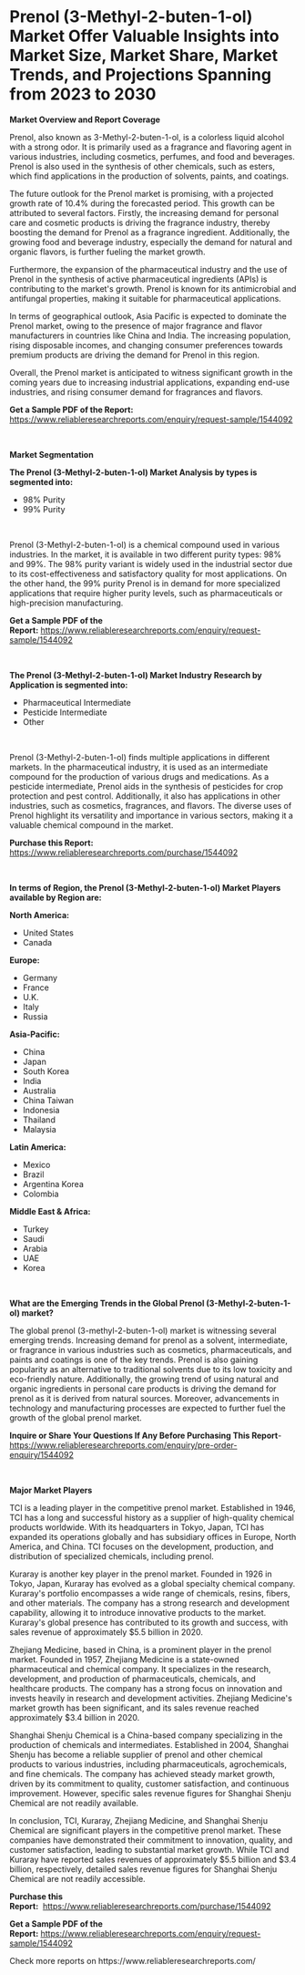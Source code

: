 <p><h1>Prenol (3-Methyl-2-buten-1-ol) Market Offer Valuable Insights into Market Size, Market Share, Market Trends, and Projections Spanning from 2023 to 2030</h1></p><p><strong>Market Overview and Report Coverage</strong></p>
<p><p>Prenol, also known as 3-Methyl-2-buten-1-ol, is a colorless liquid alcohol with a strong odor. It is primarily used as a fragrance and flavoring agent in various industries, including cosmetics, perfumes, and food and beverages. Prenol is also used in the synthesis of other chemicals, such as esters, which find applications in the production of solvents, paints, and coatings.</p><p>The future outlook for the Prenol market is promising, with a projected growth rate of 10.4% during the forecasted period. This growth can be attributed to several factors. Firstly, the increasing demand for personal care and cosmetic products is driving the fragrance industry, thereby boosting the demand for Prenol as a fragrance ingredient. Additionally, the growing food and beverage industry, especially the demand for natural and organic flavors, is further fueling the market growth.</p><p>Furthermore, the expansion of the pharmaceutical industry and the use of Prenol in the synthesis of active pharmaceutical ingredients (APIs) is contributing to the market's growth. Prenol is known for its antimicrobial and antifungal properties, making it suitable for pharmaceutical applications.</p><p>In terms of geographical outlook, Asia Pacific is expected to dominate the Prenol market, owing to the presence of major fragrance and flavor manufacturers in countries like China and India. The increasing population, rising disposable incomes, and changing consumer preferences towards premium products are driving the demand for Prenol in this region.</p><p>Overall, the Prenol market is anticipated to witness significant growth in the coming years due to increasing industrial applications, expanding end-use industries, and rising consumer demand for fragrances and flavors.</p></p>
<p><strong>Get a Sample PDF of the Report:</strong> <a href="https://www.reliableresearchreports.com/enquiry/request-sample/1544092">https://www.reliableresearchreports.com/enquiry/request-sample/1544092</a></p>
<p>&nbsp;</p>
<p><strong>Market Segmentation</strong></p>
<p><strong>The Prenol (3-Methyl-2-buten-1-ol) Market Analysis by types is segmented into:</strong></p>
<p><ul><li>98% Purity</li><li>99% Purity</li></ul></p>
<p>&nbsp;</p>
<p><p>Prenol (3-Methyl-2-buten-1-ol) is a chemical compound used in various industries. In the market, it is available in two different purity types: 98% and 99%. The 98% purity variant is widely used in the industrial sector due to its cost-effectiveness and satisfactory quality for most applications. On the other hand, the 99% purity Prenol is in demand for more specialized applications that require higher purity levels, such as pharmaceuticals or high-precision manufacturing.</p></p>
<p><strong>Get a Sample PDF of the Report:</strong>&nbsp;<a href="https://www.reliableresearchreports.com/enquiry/request-sample/1544092">https://www.reliableresearchreports.com/enquiry/request-sample/1544092</a></p>
<p>&nbsp;</p>
<p><strong>The Prenol (3-Methyl-2-buten-1-ol) Market Industry Research by Application is segmented into:</strong></p>
<p><ul><li>Pharmaceutical Intermediate</li><li>Pesticide Intermediate</li><li>Other</li></ul></p>
<p>&nbsp;</p>
<p><p>Prenol (3-Methyl-2-buten-1-ol) finds multiple applications in different markets. In the pharmaceutical industry, it is used as an intermediate compound for the production of various drugs and medications. As a pesticide intermediate, Prenol aids in the synthesis of pesticides for crop protection and pest control. Additionally, it also has applications in other industries, such as cosmetics, fragrances, and flavors. The diverse uses of Prenol highlight its versatility and importance in various sectors, making it a valuable chemical compound in the market.</p></p>
<p><strong>Purchase this Report:</strong>&nbsp; <a href="https://www.reliableresearchreports.com/purchase/1544092">https://www.reliableresearchreports.com/purchase/1544092</a></p>
<p>&nbsp;</p>
<p><strong>In terms of Region, the Prenol (3-Methyl-2-buten-1-ol) Market Players available by Region are:</strong></p>
<p>
    <p> <strong> North America: </strong>
        <ul>
            <li>United States</li>
            <li>Canada</li>
        </ul>
        </p> 
    <p> <strong> Europe: </strong>
        <ul>
            <li>Germany</li>
            <li>France</li>
            <li>U.K.</li>
            <li>Italy</li>
            <li>Russia</li>
        </ul>
        </p> 
    <p> <strong> Asia-Pacific: </strong>
        <ul>
            <li>China</li>
            <li>Japan</li>
            <li>South Korea</li>
            <li>India</li>
            <li>Australia</li>
            <li>China Taiwan</li>
            <li>Indonesia</li>
            <li>Thailand</li>
            <li>Malaysia</li>
        </ul>
        </p> 
    <p> <strong> Latin America: </strong>
        <ul>
            <li>Mexico</li>
            <li>Brazil</li>
            <li>Argentina Korea</li>
            <li>Colombia</li>
        </ul>
        </p> 
    <p> <strong> Middle East & Africa: </strong>
        <ul>
            <li>Turkey</li>
            <li>Saudi</li>
            <li>Arabia</li>
            <li>UAE</li>
            <li>Korea</li>
        </ul>
    </p>
    </p>
<p>&nbsp;</p>
<p><strong>What are the Emerging Trends in the Global Prenol (3-Methyl-2-buten-1-ol) market?</strong></p>
<p><p>The global prenol (3-methyl-2-buten-1-ol) market is witnessing several emerging trends. Increasing demand for prenol as a solvent, intermediate, or fragrance in various industries such as cosmetics, pharmaceuticals, and paints and coatings is one of the key trends. Prenol is also gaining popularity as an alternative to traditional solvents due to its low toxicity and eco-friendly nature. Additionally, the growing trend of using natural and organic ingredients in personal care products is driving the demand for prenol as it is derived from natural sources. Moreover, advancements in technology and manufacturing processes are expected to further fuel the growth of the global prenol market.</p></p>
<p><strong>Inquire or Share Your Questions If Any Before Purchasing This Report</strong>- <a href="https://www.reliableresearchreports.com/enquiry/pre-order-enquiry/1544092">https://www.reliableresearchreports.com/enquiry/pre-order-enquiry/1544092</a></p>
<p>&nbsp;</p>
<p><strong>Major Market Players</strong></p>
<p><p>TCI is a leading player in the competitive prenol market. Established in 1946, TCI has a long and successful history as a supplier of high-quality chemical products worldwide. With its headquarters in Tokyo, Japan, TCI has expanded its operations globally and has subsidiary offices in Europe, North America, and China. TCI focuses on the development, production, and distribution of specialized chemicals, including prenol.</p><p>Kuraray is another key player in the prenol market. Founded in 1926 in Tokyo, Japan, Kuraray has evolved as a global specialty chemical company. Kuraray's portfolio encompasses a wide range of chemicals, resins, fibers, and other materials. The company has a strong research and development capability, allowing it to introduce innovative products to the market. Kuraray's global presence has contributed to its growth and success, with sales revenue of approximately $5.5 billion in 2020.</p><p>Zhejiang Medicine, based in China, is a prominent player in the prenol market. Founded in 1957, Zhejiang Medicine is a state-owned pharmaceutical and chemical company. It specializes in the research, development, and production of pharmaceuticals, chemicals, and healthcare products. The company has a strong focus on innovation and invests heavily in research and development activities. Zhejiang Medicine's market growth has been significant, and its sales revenue reached approximately $3.4 billion in 2020.</p><p>Shanghai Shenju Chemical is a China-based company specializing in the production of chemicals and intermediates. Established in 2004, Shanghai Shenju has become a reliable supplier of prenol and other chemical products to various industries, including pharmaceuticals, agrochemicals, and fine chemicals. The company has achieved steady market growth, driven by its commitment to quality, customer satisfaction, and continuous improvement. However, specific sales revenue figures for Shanghai Shenju Chemical are not readily available.</p><p>In conclusion, TCI, Kuraray, Zhejiang Medicine, and Shanghai Shenju Chemical are significant players in the competitive prenol market. These companies have demonstrated their commitment to innovation, quality, and customer satisfaction, leading to substantial market growth. While TCI and Kuraray have reported sales revenues of approximately $5.5 billion and $3.4 billion, respectively, detailed sales revenue figures for Shanghai Shenju Chemical are not readily accessible.</p></p>
<p><strong>Purchase this Report:</strong>&nbsp;&nbsp;<a href="https://www.reliableresearchreports.com/purchase/1544092">https://www.reliableresearchreports.com/purchase/1544092</a></p>
<p></p>
<p><strong>Get a Sample PDF of the Report:</strong>&nbsp;<a href="https://www.reliableresearchreports.com/enquiry/request-sample/1544092">https://www.reliableresearchreports.com/enquiry/request-sample/1544092</a></p>
<p>Check more reports on https://www.reliableresearchreports.com/</p>
